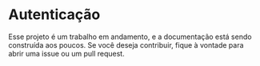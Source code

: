 # Autenticação 

Esse projeto é um trabalho em andamento, e a documentação está sendo construída aos poucos. Se você deseja contribuir, fique à vontade para abrir uma issue ou um pull request.